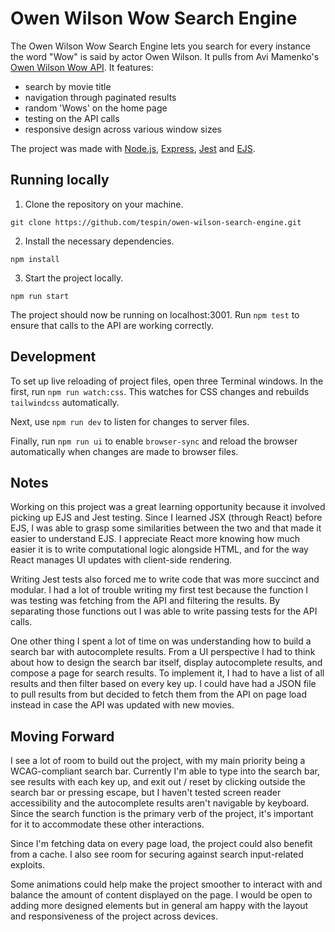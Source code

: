 # Owen Wilson Wow Search Engine

The Owen Wilson Wow Search Engine lets you search for every instance the word "Wow" is said by actor Owen Wilson. It pulls from Avi Mamenko's [Owen Wilson Wow API](https://owen-wilson-wow-api.onrender.com/). It features:

- search by movie title
- navigation through paginated results
- random 'Wows' on the home page
- testing on the API calls
- responsive design across various window sizes

The project was made with [Node.js](https://nodejs.org/en), [Express](https://expressjs.com/), [Jest](https://jestjs.io/) and [EJS](https://ejs.co/).

## Running locally

1. Clone the repository on your machine.

```
git clone https://github.com/tespin/owen-wilson-search-engine.git
```

2. Install the necessary dependencies.

```
npm install
```

3. Start the project locally.

```
npm run start
```

The project should now be running on localhost:3001. Run `npm test` to ensure that calls to the API are working correctly.

## Development

To set up live reloading of project files, open three Terminal windows. In the first, run `npm run watch:css`. This watches for CSS changes and rebuilds `tailwindcss` automatically.

Next, use `npm run dev` to listen for changes to server files.

Finally, run `npm run ui` to enable `browser-sync` and reload the browser automatically when changes are made to browser files.

## Notes

Working on this project was a great learning opportunity because it involved picking up EJS and Jest testing. Since I learned JSX (through React) before EJS, I was able to grasp some similarities between the two and that made it easier to understand EJS. I appreciate React more knowing how much easier it is to write computational logic alongside HTML, and for the way React manages UI updates with client-side rendering.

Writing Jest tests also forced me to write code that was more succinct and modular. I had a lot of trouble writing my first test because the function I was testing was fetching from the API and filtering the results. By separating those functions out I was able to write passing tests for the API calls.

One other thing I spent a lot of time on was understanding how to build a search bar with autocomplete results. From a UI perspective I had to think about how to design the search bar itself, display autocomplete results, and compose a page for search results. To implement it, I had to have a list of all results and then filter based on every key up. I could have had a JSON file to pull results from but decided to fetch them from the API on page load instead in case the API was updated with new movies.

## Moving Forward

I see a lot of room to build out the project, with my main priority being a WCAG-compliant search bar. Currently I'm able to type into the search bar, see results with each key up, and exit out / reset by clicking outside the search bar or pressing escape, but I haven't tested screen reader accessibility and the autocomplete results aren't navigable by keyboard. Since the search function is the primary verb of the project, it's important for it to accommodate these other interactions.

Since I'm fetching data on every page load, the project could also benefit from a cache. I also see room for securing against search input-related exploits.

Some animations could help make the project smoother to interact with and balance the amount of content displayed on the page. I would be open to adding more designed elements but in general am happy with the layout and responsiveness of the project across devices.
